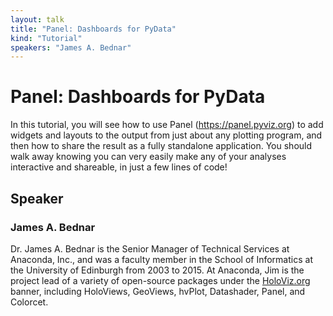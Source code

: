 ```yaml
---
layout: talk
title: "Panel: Dashboards for PyData"
kind: "Tutorial"
speakers: "James A. Bednar"
---
```


# Panel: Dashboards for PyData

In this tutorial, you will see how to use Panel (https://panel.pyviz.org) to add widgets and layouts to the output from just about any plotting program, and then how to share the result as a fully standalone application. You should walk away knowing you can very easily make any of your analyses interactive and shareable, in just a few lines of code!

## Speaker

### James A. Bednar

Dr. James A. Bednar is the Senior Manager of Technical Services at Anaconda, Inc., and was a faculty member in the School of Informatics at the University of Edinburgh from 2003 to 2015. At Anaconda, Jim is the project lead of a variety of open-source packages under the [HoloViz.org](http://holoviz.org) banner, including HoloViews, GeoViews, hvPlot, Datashader, Panel, and Colorcet.
